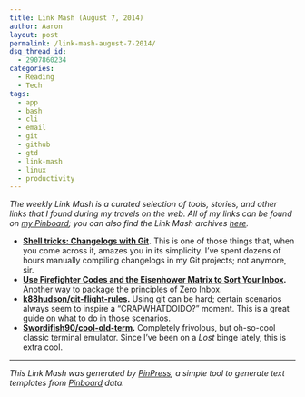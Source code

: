 ```yaml
---
title: Link Mash (August 7, 2014)
author: Aaron
layout: post
permalink: /link-mash-august-7-2014/
dsq_thread_id:
  - 2907860234
categories:
  - Reading
  - Tech
tags:
  - app
  - bash
  - cli
  - email
  - git
  - github
  - gtd
  - link-mash
  - linux
  - productivity
---
```

*The weekly Link Mash is a curated selection of tools, stories, and other links that I found during my travels on the web. All of my links can be found on&nbsp;<a title="Bachya's Pinboard: Link Mash" href="https://pinboard.in/u:bachya/t:link-mash/" target="_blank">my Pinboard</a>; you can also find the Link Mash archives <a href="/tag/link-mash/" target="_blank">here</a>.*

  * **<a title="Shell tricks: Changelogs with Git - BrettTerpstra.com" href="http://brettterpstra.com/2014/08/03/shell-tricks-changelogs-with-git/" target="_blank">Shell tricks: Changelogs with Git</a>.** This is one of those things that, when you come across it, amazes you in its simplicity. I&#8217;ve spent dozens of hours manually compiling changelogs in my Git projects; not anymore, sir.
  * **<a title="Use Firefighter Codes and the Eisenhower Matrix to Sort Your Inbox" href="http://feedproxy.google.com/~r/lifehacker/full/~3/Gl1pfmgs2Jc/use-firefighter-codes-and-the-eisenhower-matrix-to-sort-1615618749" target="_blank">Use Firefighter Codes and the Eisenhower Matrix to Sort Your Inbox</a>.** Another way to package the principles of Zero Inbox.
  * **<a title="k88hudson/git-flight-rules" href="https://github.com/k88hudson/git-flight-rules" target="_blank">k88hudson/git-flight-rules</a>.** Using git can be hard; certain scenarios always seem to inspire a &#8220;CRAPWHATDOIDO?&#8221; moment. This is a great guide on what to do in those scenarios.
  * **<a title="Swordifish90/cool-old-term" href="https://github.com/Swordifish90/cool-old-term/blob/master/README.md" target="_blank">Swordifish90/cool-old-term</a>.** Completely frivolous, but oh-so-cool classic terminal emulator. Since I&#8217;ve been on a *Lost* binge lately, this is extra cool.

* * *

*This Link Mash was generated by <a title="PinPress" href="https://github.com/bachya/pinpress" target="_blank">PinPress</a>, a simple tool to generate text templates from <a title="Pinboard" href="https://pinboard.in" target="_blank">Pinboard</a> data.*

